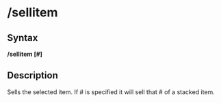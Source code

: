 # /sellitem

## Syntax

**/sellitem \[\#\]**

## Description

Sells the selected item. If \# is specified it will sell that \# of a stacked item.

